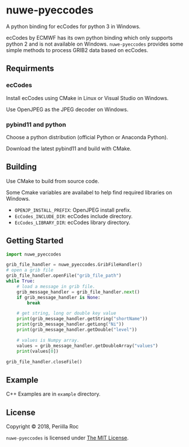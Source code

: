 # nuwe-pyeccodes

A python binding for ecCodes for python 3 in Windows.

ecCodes by ECMWF has its own python binding which only supports python 2 and is not available on Windows.
`nuwe-pyeccodes` provides some simple methods to process GRIB2 data based on ecCodes.


## Requirments

### ecCodes

Install ecCodes using CMake in Linux or Visual Studio on Windows.

Use OpenJPEG as the JPEG decoder on Windows.

### pybind11 and python

Choose a python distribution (official Python or Anaconda Python).

Download the latest pybind11 and build with CMake.

## Building

Use CMake to build from source code.

Some Cmake variables are availabel to help find required libraries on Windows.

- `OPENJP_INSTALL_PREFIX`: OpenJPEG install prefix.
- `EcCodes_INCLUDE_DIR`: ecCodes include directory.
- `EcCodes_LIBRARY_DIR`: ecCodes library directory.

## Getting Started

```py
import nuwe_pyeccodes

grib_file_handler = nuwe_pyeccodes.GribFileHandler()
# open a grib file
grib_file_handler.openFile("grib_file_path")
while True:
    # load a message in grib file.
    grib_message_handler = grib_file_handler.next()
    if grib_message_handler is None:
        break

    # get string, long or double key value
    print(grib_message_handler.getString("shortName"))
    print(grib_message_handler.getLong("Ni"))
    print(grib_message_handler.getDouble("level"))

    # values is Numpy array.
    values = grib_message_handler.getDoubleArray("values")
    print(values[0])

grib_file_handler.closeFile()
```

## Example

C++ Examples are in `example` directory.

## License

Copyright &copy; 2018, Periilla Roc

`nuwe-pyeccodes` is licensed under [The MIT License](./LICENSE.md).